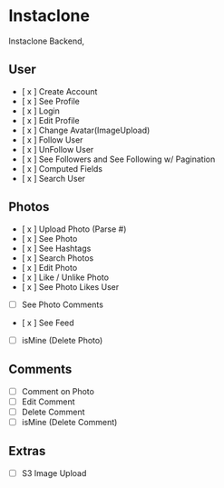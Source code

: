 # Instaclone

Instaclone Backend,

## User

- [ x ] Create Account
- [ x ] See Profile
- [ x ] Login
- [ x ] Edit Profile
- [ x ] Change Avatar(ImageUpload)
- [ x ] Follow User
- [ x ] UnFollow User
- [ x ] See Followers and See Following w/ Pagination
- [ x ] Computed Fields
- [ x ] Search User

## Photos

- [ x ] Upload Photo (Parse #)
- [ x ] See Photo
- [ x ] See Hashtags
- [ x ] Search Photos
- [ x ] Edit Photo
- [ x ] Like / Unlike Photo
- [ x ] See Photo Likes User
- [ ] See Photo Comments
- [ x ] See Feed
- [ ] isMine (Delete Photo)

## Comments

- [ ] Comment on Photo
- [ ] Edit Comment
- [ ] Delete Comment
- [ ] isMine (Delete Comment)

## Extras

- [ ] S3 Image Upload
